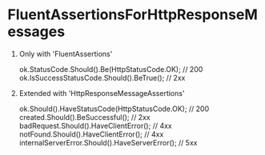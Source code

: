 # FluentAssertionsForHttpResponseMessages

1. Only with 'FluentAssertions'

    ok.StatusCode.Should().Be(HttpStatusCode.OK);  // 200
    ok.IsSuccessStatusCode.Should().BeTrue();      // 2xx

2. Extended with 'HttpResponseMessageAssertions'

    ok.Should().HaveStatusCode(HttpStatusCode.OK);  // 200
    created.Should().BeSuccessful();                // 2xx
    badRequest.Should().HaveClientError();          // 4xx
    notFound.Should().HaveClientError();            // 4xx
    internalServerError.Should().HaveServerError(); // 5xx
